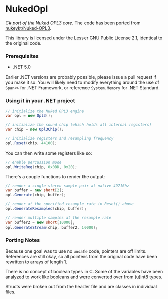 # NukedOpl

*C# port of the Nuked OPL3 core.* The code has been ported from [nukeykt/Nuked-OPL3](https://github.com/nukeykt/Nuked-OPL3).

This library is licensed under the Lesser GNU Public License 2.1, identical to the original code.

### Prerequisites

- .NET 5.0

Earlier .NET versions are probably possible, please issue a pull request if you make it so. You will likely need to modify
everything around the use of `Span<>` for .NET Framework, or reference `System.Memory` for .NET Standard.

### Using it in your .NET project

```csharp
// initialize the Nuked OPL3 engine
var opl = new Opl3();

// initialize the sound chip (which holds all internal registers)
var chip = new Opl3Chip();

// initialize registers and resampling frequency
opl.Reset(chip, 44100);
```

You can then write some registers like so:

```csharp
// enable percussion mode
opl.WriteReg(chip, 0x0BD, 0x20);
```

There's a couple functions to render the output:

```csharp
// render a single stereo sample pair at native 49716hz
var buffer = new short[2];
opl.Generate(chip, buffer);

// render at the specified resample rate in Reset() above
opl.GenerateResampled(chip, buffer);

// render multiple samples at the resample rate
var buffer2 = new short[10000];
opl.GenerateStream(chip, buffer2, 10000);
```

### Porting Notes

Because one goal was to use no `unsafe` code, pointers are off limits.
References are still okay, so all pointers from the original code have been
rewritten to arrays of length 1.

There is no concept of boolean types in C. Some of the variables have been analyzed
to work like booleans and were converted over from (u)int8 types.

Structs were broken out from the header file and are classes in individual files.
